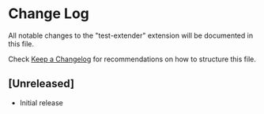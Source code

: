 # Change Log

All notable changes to the "test-extender" extension will be documented in this file.

Check [Keep a Changelog](http://keepachangelog.com/) for recommendations on how to structure this file.

## [Unreleased]

- Initial release